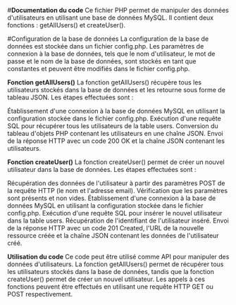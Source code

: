 #**Documentation du code**
Ce fichier PHP permet de manipuler des données d'utilisateurs en utilisant une base de données MySQL. Il contient deux fonctions : getAllUsers() et createUser().

#Configuration de la base de données
La configuration de la base de données est stockée dans un fichier config.php. Les paramètres de connexion à la base de données, tels que le nom d'utilisateur, le mot de passe et le nom de la base de données, sont stockés en tant que constantes et peuvent être modifiés dans le fichier config.php.

**Fonction getAllUsers()**
La fonction getAllUsers() récupère tous les utilisateurs stockés dans la base de données et les retourne sous forme de tableau JSON. Les étapes effectuées sont :

Établissement d'une connexion à la base de données MySQL en utilisant la configuration stockée dans le fichier config.php.
Exécution d'une requête SQL pour récupérer tous les utilisateurs de la table users.
Conversion du tableau d'objets PHP contenant les utilisateurs en une chaîne JSON.
Envoi de la réponse HTTP avec un code 200 OK et la chaîne JSON contenant les utilisateurs.

**Fonction createUser()**
La fonction createUser() permet de créer un nouvel utilisateur dans la base de données. Les étapes effectuées sont :

Récupération des données de l'utilisateur à partir des paramètres POST de la requête HTTP (le nom et l'adresse email).
Vérification que les paramètres sont présents et non vides.
Établissement d'une connexion à la base de données MySQL en utilisant la configuration stockée dans le fichier config.php.
Exécution d'une requête SQL pour insérer le nouvel utilisateur dans la table users.
Récupération de l'identifiant de l'utilisateur inséré.
Envoi de la réponse HTTP avec un code 201 Created, l'URL de la nouvelle ressource créée et la chaîne JSON contenant les données de l'utilisateur créé.

**Utilisation du code**
Ce code peut être utilisé comme API pour manipuler des données d'utilisateurs. La fonction getAllUsers() permet de récupérer tous les utilisateurs stockés dans la base de données, tandis que la fonction createUser() permet de créer un nouvel utilisateur. Les appels à ces fonctions peuvent être effectués en utilisant une requête HTTP GET ou POST respectivement.